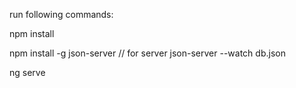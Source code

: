run following commands:

npm install

npm install -g json-server  // for server
json-server --watch db.json

ng serve
